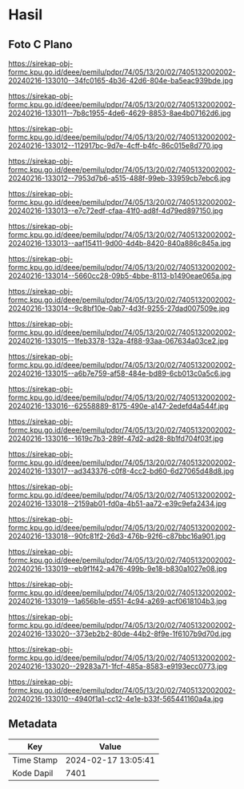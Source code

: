 # Hasil

## Foto C Plano

https://sirekap-obj-formc.kpu.go.id/deee/pemilu/pdpr/74/05/13/20/02/7405132002002-20240216-133010--34fc0165-4b36-42d6-804e-ba5eac939bde.jpg

https://sirekap-obj-formc.kpu.go.id/deee/pemilu/pdpr/74/05/13/20/02/7405132002002-20240216-133011--7b8c1955-4de6-4629-8853-8ae4b07162d6.jpg

https://sirekap-obj-formc.kpu.go.id/deee/pemilu/pdpr/74/05/13/20/02/7405132002002-20240216-133012--112917bc-9d7e-4cff-b4fc-86c015e8d770.jpg

https://sirekap-obj-formc.kpu.go.id/deee/pemilu/pdpr/74/05/13/20/02/7405132002002-20240216-133012--7953d7b6-a515-488f-99eb-33959cb7ebc6.jpg

https://sirekap-obj-formc.kpu.go.id/deee/pemilu/pdpr/74/05/13/20/02/7405132002002-20240216-133013--e7c72edf-cfaa-41f0-ad8f-4d79ed897150.jpg

https://sirekap-obj-formc.kpu.go.id/deee/pemilu/pdpr/74/05/13/20/02/7405132002002-20240216-133013--aaf15411-9d00-4d4b-8420-840a886c845a.jpg

https://sirekap-obj-formc.kpu.go.id/deee/pemilu/pdpr/74/05/13/20/02/7405132002002-20240216-133014--5660cc28-09b5-4bbe-8113-b1490eae065a.jpg

https://sirekap-obj-formc.kpu.go.id/deee/pemilu/pdpr/74/05/13/20/02/7405132002002-20240216-133014--9c8bf10e-0ab7-4d3f-9255-27dad007509e.jpg

https://sirekap-obj-formc.kpu.go.id/deee/pemilu/pdpr/74/05/13/20/02/7405132002002-20240216-133015--1feb3378-132a-4f88-93aa-067634a03ce2.jpg

https://sirekap-obj-formc.kpu.go.id/deee/pemilu/pdpr/74/05/13/20/02/7405132002002-20240216-133015--a6b7e759-af58-484e-bd89-6cb013c0a5c6.jpg

https://sirekap-obj-formc.kpu.go.id/deee/pemilu/pdpr/74/05/13/20/02/7405132002002-20240216-133016--62558889-8175-490e-a147-2edefd4a544f.jpg

https://sirekap-obj-formc.kpu.go.id/deee/pemilu/pdpr/74/05/13/20/02/7405132002002-20240216-133016--1619c7b3-289f-47d2-ad28-8b1fd704f03f.jpg

https://sirekap-obj-formc.kpu.go.id/deee/pemilu/pdpr/74/05/13/20/02/7405132002002-20240216-133017--ad343376-c0f8-4cc2-bd60-6d27065d48d8.jpg

https://sirekap-obj-formc.kpu.go.id/deee/pemilu/pdpr/74/05/13/20/02/7405132002002-20240216-133018--2159ab01-fd0a-4b51-aa72-e39c9efa2434.jpg

https://sirekap-obj-formc.kpu.go.id/deee/pemilu/pdpr/74/05/13/20/02/7405132002002-20240216-133018--90fc81f2-26d3-476b-92f6-c87bbc16a901.jpg

https://sirekap-obj-formc.kpu.go.id/deee/pemilu/pdpr/74/05/13/20/02/7405132002002-20240216-133019--eb9f1f42-a476-499b-9e18-b830a1027e08.jpg

https://sirekap-obj-formc.kpu.go.id/deee/pemilu/pdpr/74/05/13/20/02/7405132002002-20240216-133019--1a656b1e-d551-4c94-a269-acf0618104b3.jpg

https://sirekap-obj-formc.kpu.go.id/deee/pemilu/pdpr/74/05/13/20/02/7405132002002-20240216-133020--373eb2b2-80de-44b2-8f9e-1f6107b9d70d.jpg

https://sirekap-obj-formc.kpu.go.id/deee/pemilu/pdpr/74/05/13/20/02/7405132002002-20240216-133020--29283a71-1fcf-485a-8583-e9193ecc0773.jpg

https://sirekap-obj-formc.kpu.go.id/deee/pemilu/pdpr/74/05/13/20/02/7405132002002-20240216-133010--4940f1a1-cc12-4e1e-b33f-565441160a4a.jpg


## Metadata

| Key        | Value               |
| ---------- | ------------------- |
| Time Stamp | 2024-02-17 13:05:41 |
| Kode Dapil | 7401                |



